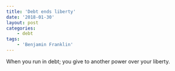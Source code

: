 ```yaml
---
title: 'Debt ends liberty'
date: '2018-01-30'
layout: post
categories:
    - debt
tags:
    - 'Benjamin Franklin'
---
```


When you run in debt; you give to another power over your liberty.